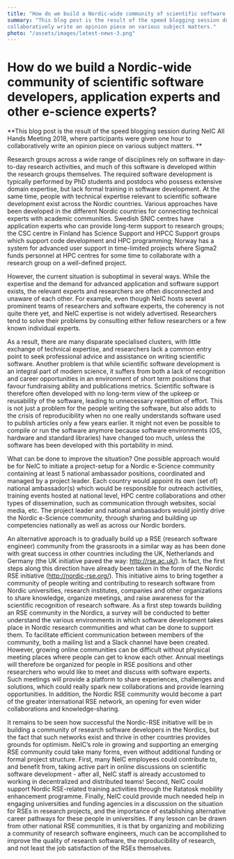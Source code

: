 ```yaml
---
title: "How do we build a Nordic-wide community of scientific software developers, application experts and other e-science experts?"
summary: "This blog post is the result of the speed blogging session during NeIC All Hands Meeting 2018, where participants were given one hour to
collaboratively write an opinion piece on various subject matters."
photo: "/assets/images/latest-news-3.png"
---
```


How do we build a Nordic-wide community of scientific software developers, application experts and other e-science experts?
===============================

**This blog post is the result of the speed blogging session during NeIC All Hands Meeting 2018, where participants were given one hour to collaboratively write an opinion piece on various subject matters. **

Research groups across a wide range of disciplines rely on software in day-to-day research activities, and much of this software is 
developed within the research groups themselves. The required software development is typically performed by PhD students and postdocs who
possess extensive domain expertise, but lack formal training in software development. At the same time, people with technical expertise 
relevant to scientific software development exist across the Nordic countries. Various approaches have been developed in the different 
Nordic countries for connecting technical experts with academic communities. Swedish SNIC centres have application experts who can provide
long-term support to research groups; the CSC centre in Finland has Science Support and HPCC Support groups which support code development
and HPC programming; Norway has a system for advanced user support in time-limited projects where Sigma2 funds personnel at HPC centres for
some time to collaborate with a research group on a well-defined project.

However, the current situation is suboptimal in several ways. While the expertise and the demand for advanced application and software 
support exists, the relevant experts and researchers are often disconnected and unaware of each other. For example, even though NeIC hosts
several prominent teams of researchers and software experts, the coherency is not quite there yet, and NeIC expertise is not widely
advertised. Researchers tend to solve their problems by consulting either fellow researchers or a few known individual experts. 


As a result, there are many disparate specialised clusters, with little exchange of technical expertise, and researchers lack a common 
entry point to seek professional advice and assistance on writing scientific software. Another problem is that while scientific software 
development is an integral part of modern science, it suffers from both a lack of recognition and career opportunities in an environment of
short term positions that favour fundraising ability and publications metrics. Scientific software is therefore often developed with no 
long-term view of the upkeep or reusability of the software, leading to unnecessary repetition of effort. This is not just a problem for
the people writing the software, but also adds to the crisis of reproducibility when no one really understands software used to publish 
articles only a few years earlier. It might not even be possible to compile or run the software anymore because software environments 
(OS, hardware and standard libraries) have changed too much, unless the software has been developed with this portability in mind.

What can be done to improve the situation? One possible approach would be for NeIC to initiate a project-setup for a Nordic e-Science 
community containing at least 5 national ambassador positions, coordinated and managed by a project leader.  Each country would appoint 
its own (set of) national ambassador(s) which would be responsible for outreach activities, training events hosted at national level, 
HPC centre collaborations and other types of dissemination, such as communication through websites, social media, etc. The project 
leader and national ambassadors would jointly drive the Nordic e-Science community, through sharing and building up competencies
nationally as well as across our Nordic borders.

An alternative approach is to gradually build up a RSE (research software engineer) community from the grassroots in a similar way as 
has been done with great success in other countries including the UK, Netherlands and Germany (the UK initiative paved the way:
http://rse.ac.uk/). In fact, the first steps along this direction have already been taken in the form of the Nordic RSE initiative 
(http://nordic-rse.org/). This initiative aims to bring together a community of people writing and contributing to research software
from Nordic universities, research institutes, companies and other organizations to share knowledge, organize meetings, and raise 
awareness for the scientific recognition of research software. As a first step towards building an RSE community in the Nordics, a
survey will be conducted to better understand the various environments in which software development takes place in Nordic research 
communities and what can be done to support them. To facilitate efficient communication between members of the community, both a mailing
list and a Slack channel have been created. However, growing online communities can be difficult without physical meeting places where 
people can get to know each other. Annual meetings will therefore be organized for people in RSE positions and other researchers who 
would like to meet and discuss with software experts. Such meetings will provide a platform to share experiences, challenges and 
solutions, which could really spark new collaborations and provide learning opportunities. In addition, the Nordic RSE community would
become a part of the greater international RSE network, an opening for even wider collaborations and knowledge-sharing. 

It remains to be seen how successful the Nordic-RSE initiative will be in building a community of research software developers in the 
Nordics, but the fact that such networks exist and thrive in other countries provides grounds for optimism. NeIC’s role in growing and
supporting an emerging RSE community could take many forms, even without additional funding or formal project structure. First, many
NeIC employees could contribute to, and benefit from, taking active part in online discussions on scientific software development - 
after all, NeIC staff is already accustomed to working in decentralized and distributed teams! Second, NeIC could support Nordic 
RSE-related training activities through the Ratatosk mobility enhancement programme. Finally, NeIC could provide much needed help in
engaging universities and funding agencies in a discussion on the situation for RSEs in research projects, and the importance of 
establishing alternative career pathways for these people in universities. If any lesson can be drawn from other national RSE 
communities, it is that by organizing and mobilizing a community of research software engineers, much can be accomplished to improve the
quality of research software, the reproducibility of research, and not least the job satisfaction of the RSEs themselves.
